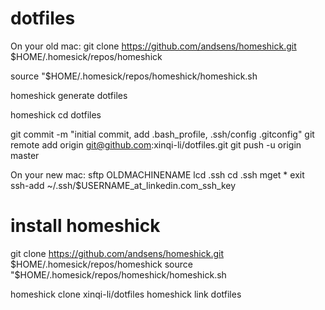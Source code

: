 # dotfiles
On your old mac:
git clone https://github.com/andsens/homeshick.git $HOME/.homesick/repos/homeshick

source "$HOME/.homesick/repos/homeshick/homeshick.sh

homeshick generate dotfiles

homeshick cd dotfiles

git commit -m "initial commit, add .bash_profile, .ssh/config .gitconfig"
git remote add origin git@github.com:xinqi-li/dotfiles.git
git push -u origin master

On your new mac:
sftp OLDMACHINENAME
lcd .ssh
cd .ssh
mget *
exit
ssh-add ~/.ssh/$USERNAME_at_linkedin.com_ssh_key
# install homeshick
git clone https://github.com/andsens/homeshick.git $HOME/.homesick/repos/homeshick
source "$HOME/.homesick/repos/homeshick/homeshick.sh

homeshick clone xinqi-li/dotfiles
homeshick link dotfiles
